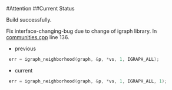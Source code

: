 #Attention
##Current Status

Build successfully.

Fix interface-changing-bug due to change of igraph library. In [communities.cpp](communities.cpp) line 136.

- previous

```cpp
 err = igraph_neighborhood(graph, &p, *vs, 1, IGRAPH_ALL);
```

- current

```cpp
 err = igraph_neighborhood(graph, &p, *vs, 1, IGRAPH_ALL, 1);
```